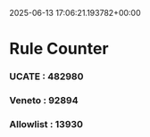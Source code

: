 2025-06-13 17:06:21.193782+00:00
# Rule Counter 
 ### UCATE : 482980

 ### Veneto : 92894

 ### Allowlist : 13930